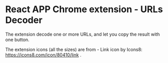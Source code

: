# React APP Chrome extension - URLs Decoder

The extension decode one or more URLs, and let you copy the result with one button.

The extension icons (all the sizes) are from - Link icon by Icons8: https://icons8.com/icon/80410/link .